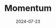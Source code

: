 ---  
layout: startup_page  
title: "Momentum"  
id: "momentum.io"  
permalink: "/momentummomentum.io07232024/"  
website: "https://www.momentum.io/"  
funding_round: "Series A"  
funding_amount: "$13M"  
investors: "FirstMark Capital, Stage 2 Capital, Basis Set Ventures, Leadout Capital"  
about: "Momentum is a customer intelligence platform that uses AI and automation to extract insights from sales calls, emails, and Slack. It integrates with existing tools like Salesforce, Gong, and Zoom to provide actionable data, predict churn, and streamline processes for revenue teams, ultimately helping companies grow revenue more efficiently."  
markets: "SaaS, AI, Customer Intelligence, Software Development"  
hq: "San Francisco, California, United States"  
founded_year: "2020"  
linkedin: "https://www.linkedin.com/company/dealmomentum"  
twitter: ""  
instagram: ""  
facebook: ""  
crunchbase: "https://www.crunchbase.com/organization/momentum-f2e6?utm_source=linkedin&utm_medium=referral&utm_campaign=linkedin_companies&utm_content=profile_cta_anon&trk=funding_crunchbase"  
pitchbook: ""  

date_display: "23-Jul-2024"  
date: "2024-07-23"

# SEO Optimization  
meta_title: "Momentum - Series A Funding ($13M)"  
meta_description: "Momentum, Momentum is a customer intelligence platform that uses AI and automation to extract insights from sales calls, emails, and Slack. It integrates with e..."  
meta_keywords: "Momentum, SaaS, AI, Customer Intelligence, Software Development, Series A funding"  
canonical_url: "https://startup.projectstartups.com/momentummomentum.io07232024/"  
---
